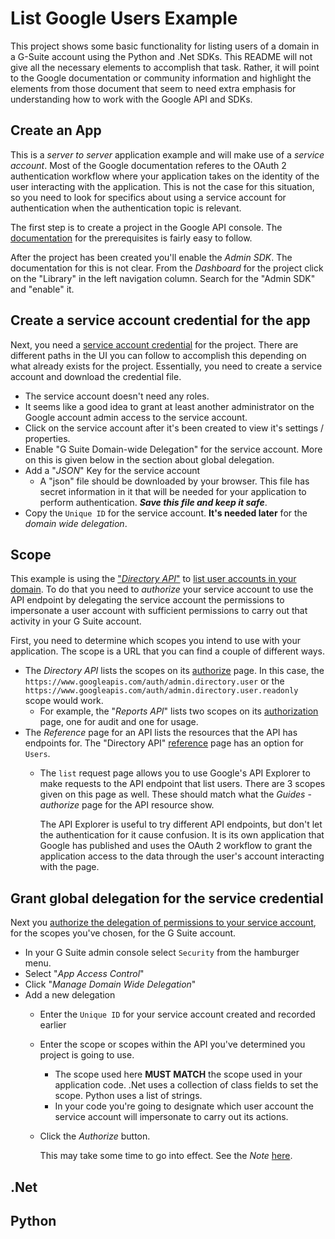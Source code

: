 # List Google Users Example

This project shows some basic functionality for listing users of a domain in a G-Suite account using the Python and .Net SDKs.  This README will not give all the necessary elements to accomplish that task.  Rather, it will point to the Google documentation or community information and highlight the elements from those document that seem to need extra emphasis for understanding how to work with the Google API and SDKs. 

## Create an App

This is a *server to server* application example and will make use of a *service account*.  Most of the Google documentation referes to the OAuth 2 authentication workflow where your application takes on the identity of the user interacting with the application.  This is not the case for this situation, so you need to look for specifics about using a service account for authentication when the authentication topic is relevant.

The first step is to create a project in the Google API console.  The [documentation](https://developers.google.com/admin-sdk/directory/v1/guides/prerequisites) for the prerequisites is fairly easy to follow.

After the project has been created you'll enable the *Admin SDK*.  The documentation for this is not clear.  From the *Dashboard* for the project click on the "Library" in the left navigation column.  Search for the "Admin SDK" and "enable" it.  

## Create a service account credential for the app

Next, you need a [service account credential](https://developers.google.com/identity/protocols/oauth2#serviceaccount) for the project.  There are different paths in the UI you can follow to accomplish this depending on what already exists for the project.  Essentially, you need to create a service account and download the credential file.

* The service account doesn't need any roles.
* It seems like a good idea to grant at least another administrator on the Google account admin access to the service account.
* Click on the service account after it's been created to view it's settings / properties.
* Enable "G Suite Domain-wide Delegation" for the service account.  More on this is given below in the section about global delegation.
* Add a "*JSON*" Key for the service account
  * A "json" file should be downloaded by your browser.  This file has secret information in it that will be needed for your application to perform authentication.  **_Save this file and keep it safe_**.  
* Copy the `Unique ID` for the service account.  **It's needed later** for the *domain wide delegation*. 

## Scope

This example is using the ["*Directory API*"](https://developers.google.com/admin-sdk/directory) to [list user accounts in your domain](https://developers.google.com/admin-sdk/directory/v1/guides/manage-users#get_all_domain_users).  To do that you need to *authorize* your service account to use the API endpoint by delegating the service account the permissions to impersonate a user account with sufficient permissions to carry out that activity in your G Suite account.  

First, you need to determine which scopes you intend to use with your application.  The scope is a URL that you can find a couple of different ways.  

* The *Directory API* lists the scopes on its [authorize](https://developers.google.com/admin-sdk/directory/v1/guides/authorizing) page.  In this case, the `https://www.googleapis.com/auth/admin.directory.user` or the `https://www.googleapis.com/auth/admin.directory.user.readonly` scope would work.  
  * For example, the "*Reports API*" lists two scopes on its [authorization](https://developers.google.com/admin-sdk/reports/v1/guides/authorizing) page, one for audit and one for usage.  
* The *Reference* page for an API lists the resources that the API has endpoints for.  The "Directory API" [reference](https://developers.google.com/admin-sdk/directory/v1/reference) page has an option for `Users`.  
  * The `list` request page allows you to use Google's API Explorer to make requests to the API endpoint that list users.  There are 3 scopes given on this page as well.  These should match what the *Guides* - *authorize* page for the API resource show.

    The API Explorer is useful to try different API endpoints, but don't let the authentication for it cause confusion.  It is its own application that Google has published and uses the OAuth 2 workflow to grant the application access to the data through the user's account interacting with the page.  

## Grant global delegation for the service credential

Next you [authorize the delegation of permissions to your service account](https://developers.google.com/identity/protocols/oauth2/service-account#delegatingauthority), for the scopes you've chosen, for the G Suite account.  

* In your G Suite admin console select `Security` from the hamburger menu.
* Select "*App Access Control*"
* Click "*Manage Domain Wide Delegation*"
* Add a new delegation
  * Enter the `Unique ID` for your service account created and recorded earlier
  * Enter the scope or scopes within the API you've determined you project is going to use.
    * The scope used here **MUST MATCH** the scope used in your application code.  .Net uses a collection of class fields to set the scope.  Python uses a list of strings.
    * In your code you're going to designate which user account the service account will impersonate to carry out its actions.
  * Click the *Authorize* button.  

    This may take some time to go into effect.  See the *Note* [here](https://developers.google.com/identity/protocols/oauth2/service-account#delegatingauthority).

## .Net


## Python


